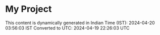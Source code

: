 # My Project

This content is dynamically generated in Indian Time (IST): 2024-04-20 03:56:03 IST
Converted to UTC: 2024-04-19 22:26:03 UTC
